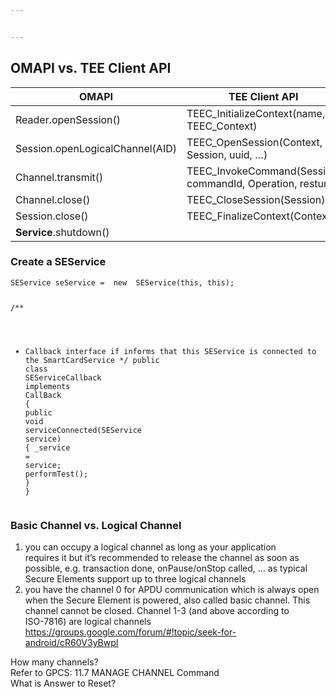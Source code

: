 ```yaml
---


---
```


<h2 id="omapi-vs.-tee-client-api">OMAPI vs. TEE Client API</h2>

<table>
<thead>
<tr>
<th>OMAPI</th>
<th>TEE Client API</th>
</tr>
</thead>
<tbody>
<tr>
<td>Reader.openSession()</td>
<td>TEEC_InitializeContext(name, TEEC_Context)</td>
</tr>
<tr>
<td>Session.openLogicalChannel(AID)</td>
<td>TEEC_OpenSession(Context, Session, uuid, …)</td>
</tr>
<tr>
<td>Channel.transmit()</td>
<td>TEEC_InvokeCommand(Session, commandId, Operation, resturn)</td>
</tr>
<tr>
<td>Channel.close()</td>
<td>TEEC_CloseSession(Session)</td>
</tr>
<tr>
<td>Session.close()</td>
<td>TEEC_FinalizeContext(Context)</td>
</tr>
<tr>
<td><strong>Service</strong>.shutdown()</td>
<td></td>
</tr>
</tbody>
</table><h3 id="create-a-seservice">Create a SEService</h3>
<pre class=" language-java"><code class="prism  language-java">SEService seService <span class="token operator">=</span>  <span class="token keyword">new</span>  <span class="token class-name">SEService</span><span class="token punctuation">(</span><span class="token keyword">this</span><span class="token punctuation">,</span> <span class="token keyword">this</span><span class="token punctuation">)</span><span class="token punctuation">;</span>

<span class="token comment">/**
* Callback interface if informs that this SEService is connected to the SmartCardService
*/</span>
<span class="token keyword">public</span> <span class="token keyword">class</span> <span class="token class-name">SEServiceCallback</span> <span class="token keyword">implements</span> <span class="token class-name">CallBack</span> <span class="token punctuation">{</span>
	<span class="token keyword">public</span> <span class="token keyword">void</span> <span class="token function">serviceConnected</span><span class="token punctuation">(</span>SEService service<span class="token punctuation">)</span> <span class="token punctuation">{</span>
		_service <span class="token operator">=</span> service<span class="token punctuation">;</span>
		<span class="token function">performTest</span><span class="token punctuation">(</span><span class="token punctuation">)</span><span class="token punctuation">;</span>
	<span class="token punctuation">}</span>
<span class="token punctuation">}</span>
</code></pre>
<h3 id="basic-channel-vs.-logical-channel">Basic Channel vs. Logical Channel</h3>
<ol>
<li>you can occupy a logical channel as long as your application<br>
requires it but it’s recommended to release the channel as soon as<br>
possible, e.g. transaction done, onPause/onStop called, … as typical<br>
Secure Elements support up to three logical channels</li>
<li>you have the channel 0 for APDU communication which is always open<br>
when the Secure Element is powered, also called basic channel. This<br>
channel cannot be closed. Channel 1-3 (and above according to<br>
ISO-7816) are logical channels<br>
<a href="https://groups.google.com/forum/#!topic/seek-for-android/cR60V3yBwpI">https://groups.google.com/forum/#!topic/seek-for-android/cR60V3yBwpI</a></li>
</ol>
<p>How many channels?<br>
Refer to GPCS: 11.7 MANAGE CHANNEL Command<br>
What is Answer to Reset?</p>


